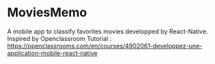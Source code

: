 # MoviesMemo
A mobile app to classify favorites movies developped by React-Native. Inspired by Openclassroom Tutorial : https://openclassrooms.com/en/courses/4902061-developpez-une-application-mobile-react-native

